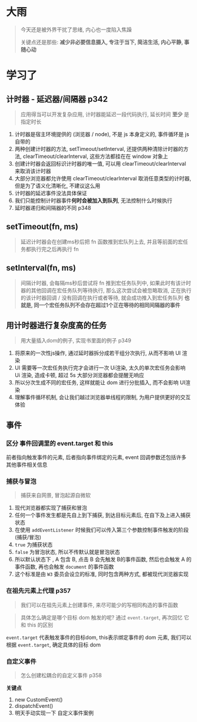 # 大雨

> 今天还是被外界干扰了思绪, 内心也一度陷入焦躁
>
> 关键点还是那些: **减少非必要信息摄入, 专注于当下, 简洁生活, 内心平静, 事随心动**

# 学习了

## 计时器 - 延迟器/间隔器 p342

> 应用得当可以开发复杂应用, 计时器能延迟一段代码执行, 延长时间  **至少** 是指定时长

1. 计时器是宿主环境提供的 (浏览器 / node), 不是 js 本身定义的, 事件循环是 js 自带的
2. 两种创建计时器的方法, setTimeout/setInterval, 还提供两种清除计时器的方法, clearTimeout/clearInterval, 这些方法都挂在在 window 对象上
3. 创建计时器会返回标识计时器的唯一值, 可以用 clearTimeout/clearInterval 来取消该计时器
4. 大部分浏览器都允许使用 clearTimeout/clearInterval 取消任意类型的计时器, 但是为了语义化清晰化, 不建议这么用
5. 计时器的延迟事件没法具体保证
6. 我们只能控制计时器事件**何时会被加入到队列**, 无法控制什么时候执行
7. 延时器递归和间隔器的不同 p348



## setTimeout(fn, ms)

> 延迟计时器会在创建ms秒后把 fn 函数推到宏队列上去, 并且等前面的宏任务都执行完之后再执行 fn



## setInterval(fn, ms)

> 间隔计时器, 会每隔ms秒后尝试将 fn 推到宏任务队列中, 如果此时有该计时器的其他回调在宏任务队列等待执行, 那么这次尝试会被忽略取消, 正在执行的该计时器回调 / 没有回调在执行或者等待, 就会成功推入到宏任务队列 **也就是, 同一个宏任务队列不会存在超过1个正在等待的相同间隔器的事件**



## 用计时器进行复杂度高的任务

> 用大量插入dom的例子, 实现书里面的例子 p349

1. 将原来的一次性js操作, 通过延时器拆分成若干组分次执行, 从而不影响 UI 渲染
2. UI 需要等一次宏任务执行完才会进行一次 Ui渲染, 太久的单次宏任务会影响 Ui 渲染, 造成卡顿, 超过 5s 大部分浏览器都会提醒无响应
3. 所以分次生成不同的宏任务, 这样就能让 dom 进行分批插入, 而不会影响 UI渲染
4. 理解事件循环机制, 会让我们越过浏览器单线程的限制, 为用户提供更好的交互体验



## 事件

### 区分 事件回调里的 event.target 和 this

前者指向触发事件的元素, 后者指向事件绑定的元素, event 回调参数还包括许多其他事件相关信息



### 捕获与冒泡

> 捕获来自网景, 冒泡起源自微软

1. 现代浏览器都实现了捕获和冒泡
2. 任何一个事件发生都是先自上到下捕获, 到达目标元素后, 在自下及上进入捕获状态
3. 在使用 `addEventListener` 时候我们可以传入第三个参数控制事件触发的阶段(捕获/冒泡)
4. `true` 为捕获状态
5. `false` 为冒泡状态, 所以不传默认就是冒泡状态
6. 所以默认状态下 , A 包含 B, 点击 B 会先触发 B的事件函数, 然后也会触发 A 的事件函数, 再也会触发 `document` 的事件函数
7. 这个标准是由 `W3` 委员会设立的标准, 同时包含两种方式, 都被现代浏览器实现



### 在祖先元素上代理 p357

> 我们可以在祖先元素上创建事件, 来尽可能少的写相同构造的事件函数

>  具体怎么确定是哪个目标 dom 触发的呢? 通过 `event.target`, 再次回忆 它 和 this 的区别

 `event.target` 代表触发事件的目标dom, this表示绑定事件的 dom 元素, 我们可以根据  `event.target`, 确定具体的目标 dom



### 自定义事件

> 怎么创建松耦合的自定义事件 p358

**关键点**

1. new CustomEvent()
2. dispatchEvent()
3. 明天手动实现一下 自定义事件案例



